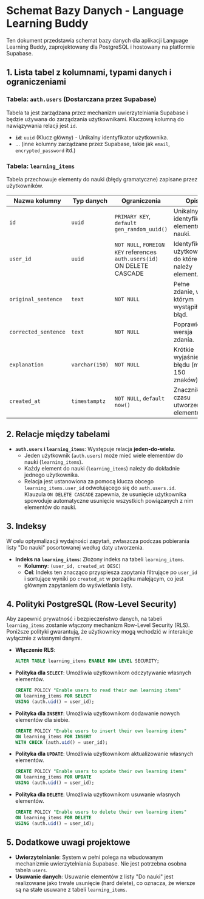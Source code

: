 # Schemat Bazy Danych - Language Learning Buddy

Ten dokument przedstawia schemat bazy danych dla aplikacji Language Learning Buddy, zaprojektowany dla PostgreSQL i hostowany na platformie Supabase.

## 1. Lista tabel z kolumnami, typami danych i ograniczeniami

### Tabela: `auth.users` (Dostarczana przez Supabase)

Tabela ta jest zarządzana przez mechanizm uwierzytelniania Supabase i będzie używana do zarządzania użytkownikami. Kluczową kolumną do nawiązywania relacji jest `id`.

- **`id`**: `uuid` (Klucz główny) - Unikalny identyfikator użytkownika.
- ... (inne kolumny zarządzane przez Supabase, takie jak `email`, `encrypted_password` itd.)

### Tabela: `learning_items`

Tabela przechowuje elementy do nauki (błędy gramatyczne) zapisane przez użytkowników.

| Nazwa kolumny        | Typ danych     | Ograniczenia                                                            | Opis                                                  |
| -------------------- | -------------- | ----------------------------------------------------------------------- | ----------------------------------------------------- |
| `id`                 | `uuid`         | `PRIMARY KEY`, `default gen_random_uuid()`                              | Unikalny identyfikator elementu do nauki.             |
| `user_id`            | `uuid`         | `NOT NULL`, `FOREIGN KEY` references `auth.users(id)` ON DELETE CASCADE | Identyfikator użytkownika, do którego należy element. |
| `original_sentence`  | `text`         | `NOT NULL`                                                              | Pełne zdanie, w którym wystąpił błąd.                 |
| `corrected_sentence` | `text`         | `NOT NULL`                                                              | Poprawiona wersja zdania.                             |
| `explanation`        | `varchar(150)` | `NOT NULL`                                                              | Krótkie wyjaśnienie błędu (maks. 150 znaków).         |
| `created_at`         | `timestamptz`  | `NOT NULL`, `default now()`                                             | Znacznik czasu utworzenia elementu.                   |

## 2. Relacje między tabelami

- **`auth.users` i `learning_items`**: Występuje relacja **jeden-do-wielu**.
  - Jeden użytkownik (`auth.users`) może mieć wiele elementów do nauki (`learning_items`).
  - Każdy element do nauki (`learning_items`) należy do dokładnie jednego użytkownika.
  - Relacja jest ustanowiona za pomocą klucza obcego `learning_items.user_id` odwołującego się do `auth.users.id`. Klauzula `ON DELETE CASCADE` zapewnia, że usunięcie użytkownika spowoduje automatyczne usunięcie wszystkich powiązanych z nim elementów do nauki.

## 3. Indeksy

W celu optymalizacji wydajności zapytań, zwłaszcza podczas pobierania listy "Do nauki" posortowanej według daty utworzenia.

- **Indeks na `learning_items`**: Złożony indeks na tabeli `learning_items`.
  - **Kolumny**: `(user_id, created_at DESC)`
  - **Cel**: Indeks ten znacząco przyspiesza zapytania filtrujące po `user_id` i sortujące wyniki po `created_at` w porządku malejącym, co jest głównym zapytaniem do wyświetlania listy.

## 4. Polityki PostgreSQL (Row-Level Security)

Aby zapewnić prywatność i bezpieczeństwo danych, na tabeli `learning_items` zostanie włączony mechanizm Row-Level Security (RLS). Poniższe polityki gwarantują, że użytkownicy mogą wchodzić w interakcje wyłącznie z własnymi danymi.

- **Włączenie RLS**:

  ```sql
  ALTER TABLE learning_items ENABLE ROW LEVEL SECURITY;
  ```

- **Polityka dla `SELECT`**: Umożliwia użytkownikom odczytywanie własnych elementów.

  ```sql
  CREATE POLICY "Enable users to read their own learning items"
  ON learning_items FOR SELECT
  USING (auth.uid() = user_id);
  ```

- **Polityka dla `INSERT`**: Umożliwia użytkownikom dodawanie nowych elementów dla siebie.

  ```sql
  CREATE POLICY "Enable users to insert their own learning items"
  ON learning_items FOR INSERT
  WITH CHECK (auth.uid() = user_id);
  ```

- **Polityka dla `UPDATE`**: Umożliwia użytkownikom aktualizowanie własnych elementów.

  ```sql
  CREATE POLICY "Enable users to update their own learning items"
  ON learning_items FOR UPDATE
  USING (auth.uid() = user_id);
  ```

- **Polityka dla `DELETE`**: Umożliwia użytkownikom usuwanie własnych elementów.
  ```sql
  CREATE POLICY "Enable users to delete their own learning items"
  ON learning_items FOR DELETE
  USING (auth.uid() = user_id);
  ```

## 5. Dodatkowe uwagi projektowe

- **Uwierzytelnianie**: System w pełni polega na wbudowanym mechanizmie uwierzytelniania Supabase. Nie jest potrzebna osobna tabela `users`.
- **Usuwanie danych**: Usuwanie elementów z listy "Do nauki" jest realizowane jako trwałe usunięcie (hard delete), co oznacza, że wiersze są na stałe usuwane z tabeli `learning_items`.
